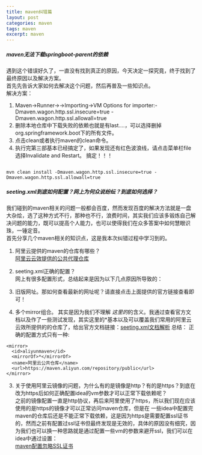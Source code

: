```yaml
---
title: maven纠错篇
layout: post
categories: maven
tags: maven
excerpt: maven
---
```

##### maven无法下载springboot-parent的依赖
遇到这个错误好久了，一直没有找到真正的原因，今天决定一探究竟，终于找到了最终原因以及解决方案。   
首先先告诉大家如何去解决这个问题，然后再普及一些知识点。   
解决方案：   
1. Maven->Runner->->Importing->VM Options for importer:-Dmaven.wagon.http.ssl.insecure=true -Dmaven.wagon.http.ssl.allowall=true   
2. 删除本地仓库中下载失败的依赖也就是有last....，可以选择删掉org.springframework.boot下的所有文件。    
3. 点击clean或者执行maven的clean命令。   
4. 执行完第三部基本已经搞定了，如果发现还有红色波浪线，请点击菜单栏file选择Invalidate and Restart。 搞定！！！         

 


```

mvn clean install -Dmaven.wagon.http.ssl.insecure=true -Dmaven.wagon.http.ssl.allowall=true

```   

##### seeting.xml到底如何配置？网上为何众说纷纭？到底如何选择？   
我们碰到的maven相关的问题一般都会百度，然而发现百度的解决方法就是一盘大杂烩，选了这种方式不行，那种也不行，浪费时间，其实我们应该多锻炼自己解决问题的能力，既可以提高个人能力，也可以使得我们在众多答案中如何慧眼识珠，一锤定音。   
首先分享几个maven相关的知识点，这是我本次纠错过程中学习到的。   
1. 阿里云提供的maven的仓库有哪些？   
[阿里云云效提供的公共代理仓库](https://maven.aliyun.com/mvn/guide)

2. seeting.xml正确的配置？   
网上有很多配置形式，总结起来是因为以下几点原因所导致的：   
1. 旧版网址。那如何查看最新的网址呢？请直接点击上面提供的官方链接查看即可！   
2. 多个mirror组合。 其实是因为我们不理解  <mirrorOf>*</mirrorOf>这里的*的含义。我通过查看官方文档以及作了一些测试发现，其实这里的*基本以及可以覆盖我们常用的阿里云云效所提供的的仓库了，给出官方文档链接：[seeting.xml文档解析](https://maven.apache.org/guides/mini/guide-mirror-settings.html)
总结： 正确的配置方式只有一种:      
  

   
```
<mirror>
  <id>aliyunmaven</id>
  <mirrorOf>*</mirrorOf>
  <name>阿里云公共仓库</name>
  <url>https://maven.aliyun.com/repository/public</url>
</mirror>

```   

3. 关于使用阿里云镜像的问题，为什么有的是镜像是http？有的是https？到底在改为https后如何正确配置idea的vm参数才可以正常下载依赖呢？   
之前的镜像配置一直是http协议，再后来阿里使用了https，所以我们现在应该使用的是https的镜像才可以正常访问maven仓库，但是在 一些idea中配置完maven的仓库后还是不能正常下载依赖，这是因为https是需要配置ssl证书的，然而之前有配置过ssl证书但最终发现是无效的，具体的原因没有细究，因为我们也可以换一种思路就是通过配置一些vm的参数来避开ssl，我们可以在idea中通过设置：   
[maven配置忽略SSL证书](/assets/maven配置忽略SSl证书.png)   

   






		
			
 







   










 




   

